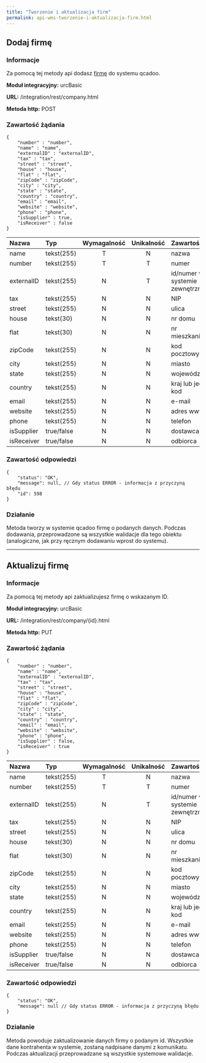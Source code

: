 ```yaml
---
title: "Tworzenie i aktualizacja firm"
permalink: api-wms-tworzenie-i-aktualizacja-firm.html
---
```


## Dodaj firmę

### Informacje

Za pomocą tej metody api dodasz [firmę](/firmy) do systemu qcadoo.

  **Moduł integracyjny:** urcBasic

  **URL:** /integration/rest/company.html

  **Metoda http:** POST

### Zawartość żądania
~~~~~~~~
{
    "number" : "number",
    "name" : "name",
    "externalID" : "externalID",
    "tax" : "tax", 
    "street" : "street",
    "house" : "house",
    "flat" : "flat", 
    "zipCode" : "zipCode",
    "city" : "city", 
    "state" : "state",
    "country" : "country",
    "email" : "email",
    "website" : "website",
    "phone" : "phone",
    "isSupplier" : true,
    "isReceiver" : false
}
~~~~~~~~

Nazwa | Typ        | Wymagalność | Unikalność | Zawartość
:-|:-----------|:-----------:|:----------:|:-
name | tekst(255) |      T      |     N      | nazwa
number | tekst(255) |      T      |     T      | numer
externalID | tekst(255)      |      N      |     T      | id/numer w systemie zewnętrznym
tax | tekst(255)      |      N      |     N      | NIP
street | tekst(255)      |      N      |     N      | ulica
house | tekst(30)  |      N      |     N      | nr domu
flat | tekst(30)  |      N      |     N      | nr mieszkania
zipCode | tekst(255)      |      N      |     N      | kod pocztowy
city | tekst(255)      |      N      |     N      | miasto
state | tekst(255)      |      N      |     N      | województwo
country | tekst(255)      |      N      |     N      | kraj lub jego kod
email | tekst(255)      |      N      |     N      | e-mail
website | tekst(255)      |      N      |     N      | adres www
phone | tekst(255)      |      N      |     N      | telefon
isSupplier | true/false |      N      |     N      | dostawca
isReceiver | true/false      |      N      |     N      | odbiorca

### Zawartość odpowiedzi
~~~~~~~~
{
    "status": "OK",
    "message": null, // Gdy status ERROR - informacja z przyczyną błędu
    "id": 598
}
~~~~~~~~

### Działanie
Metoda tworzy w systemie qcadoo firmę o podanych danych. Podczas dodawania, przeprowadzone są wszystkie walidacje dla tego obiektu (analogiczne, jak przy ręcznym dodawaniu wprost do systemu). 


---

## Aktualizuj firmę

### Informacje

Za pomocą tej metody api zaktualizujesz firmę o wskazanym ID.

  **Moduł integracyjny:** urcBasic

  **URL:** /integration/rest/company/{id}.html

  **Metoda http:** PUT

### Zawartość żądania
~~~~~~~~
{
    "number" : "number",
    "name" : "name",
    "externalID" : "externalID",
    "tax" : "tax",
    "street" : "street",
    "house" : "house",
    "flat" : "flat",
    "zipCode" : "zipCode",
    "city" : "city",
    "state" : "state",
    "country" : "country",
    "email" : "email",
    "website" : "website",
    "phone" : "phone",
    "isSupplier" : false,
    "isReceiver" : true
}
~~~~~~~~

Nazwa | Typ        | Wymagalność | Unikalność | Zawartość
:-|:-----------|:-----------:|:----------:|:-
name | tekst(255) |      T      |     N      | nazwa
number | tekst(255) |      T      |     T      | numer
externalID | tekst(255)      |      N      |     T      | id/numer w systemie zewnętrznym
tax | tekst(255)      |      N      |     N      | NIP
street | tekst(255)      |      N      |     N      | ulica
house | tekst(30)  |      N      |     N      | nr domu
flat | tekst(30)  |      N      |     N      | nr mieszkania
zipCode | tekst(255)      |      N      |     N      | kod pocztowy
city | tekst(255)      |      N      |     N      | miasto
state | tekst(255)      |      N      |     N      | województwo
country | tekst(255)      |      N      |     N      | kraj lub jego kod
email | tekst(255)      |      N      |     N      | e-mail
website | tekst(255)      |      N      |     N      | adres www
phone | tekst(255)      |      N      |     N      | telefon
isSupplier | true/false |      N      |     N      | dostawca
isReceiver | true/false      |      N      |     N      | odbiorca

### Zawartość odpowiedzi
~~~~~~~~
{
    "status": "OK",
    "message": null // Gdy status ERROR - informacja z przyczyną błędu
}
~~~~~~~~

### Działanie
Metoda powoduje zaktualizowanie danych firmy o podanym id. Wszystkie dane kontrahenta w systemie, zostaną nadpisane danymi z komunikatu. Podczas aktualizacji przeprowadzane są wszystkie systemowe walidacje.

